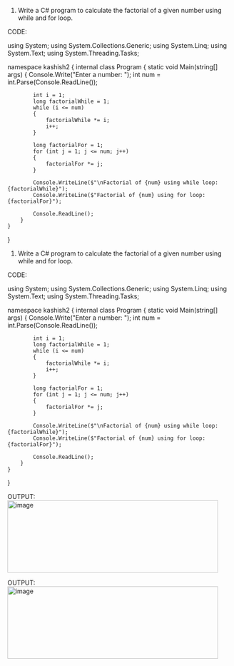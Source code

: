 1. Write a C# program to calculate the factorial of a given number using while
and for loop.

CODE:

using System;
using System.Collections.Generic;
using System.Linq;
using System.Text;
using System.Threading.Tasks;

namespace kashish2
{
    internal class Program
    {
        static void Main(string[] args)
        {
            Console.Write("Enter a number: ");
            int num = int.Parse(Console.ReadLine());

            int i = 1;
            long factorialWhile = 1;
            while (i <= num)
            {
                factorialWhile *= i;
                i++;
            }

            long factorialFor = 1;
            for (int j = 1; j <= num; j++)
            {
                factorialFor *= j;
            }

            Console.WriteLine($"\nFactorial of {num} using while loop: {factorialWhile}");
            Console.WriteLine($"Factorial of {num} using for loop: {factorialFor}");

            Console.ReadLine();
        }
    }
}
1. Write a C# program to calculate the factorial of a given number using while
and for loop.

CODE:

using System;
using System.Collections.Generic;
using System.Linq;
using System.Text;
using System.Threading.Tasks;

namespace kashish2
{
    internal class Program
    {
        static void Main(string[] args)
        {
            Console.Write("Enter a number: ");
            int num = int.Parse(Console.ReadLine());

            int i = 1;
            long factorialWhile = 1;
            while (i <= num)
            {
                factorialWhile *= i;
                i++;
            }

            long factorialFor = 1;
            for (int j = 1; j <= num; j++)
            {
                factorialFor *= j;
            }

            Console.WriteLine($"\nFactorial of {num} using while loop: {factorialWhile}");
            Console.WriteLine($"Factorial of {num} using for loop: {factorialFor}");

            Console.ReadLine();
        }
    }
}

OUTPUT:  <img width="472" height="162" alt="image" src="https://github.com/user-attachments/assets/ca4ce4fd-fab5-40ae-a660-83d943e94784" />


OUTPUT:  <img width="472" height="162" alt="image" src="https://github.com/user-attachments/assets/ca4ce4fd-fab5-40ae-a660-83d943e94784" />
